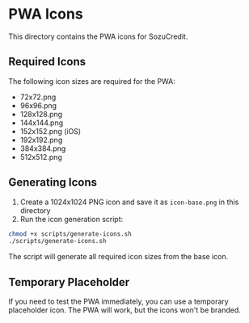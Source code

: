 # PWA Icons

This directory contains the PWA icons for SozuCredit.

## Required Icons

The following icon sizes are required for the PWA:

- 72x72.png
- 96x96.png
- 128x128.png
- 144x144.png
- 152x152.png (iOS)
- 192x192.png
- 384x384.png
- 512x512.png

## Generating Icons

1. Create a 1024x1024 PNG icon and save it as `icon-base.png` in this directory
2. Run the icon generation script:

```bash
chmod +x scripts/generate-icons.sh
./scripts/generate-icons.sh
```

The script will generate all required icon sizes from the base icon.

## Temporary Placeholder

If you need to test the PWA immediately, you can use a temporary placeholder icon. The PWA will work, but the icons won't be branded.
